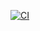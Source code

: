 [![CI](https://github.com/HeightsBytes/7110-Robot-Base-2024/actions/workflows/build.yml/badge.svg)](https://github.com/HeightsBytes/7110-Robot-Base-2024/actions/workflows/build.yml)
